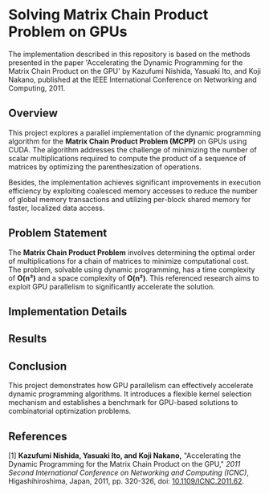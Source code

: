 # Solving Matrix Chain Product Problem on GPUs

The implementation described in this repository is based on the methods presented in the paper 'Accelerating the Dynamic Programming for the Matrix Chain Product on the GPU' by Kazufumi Nishida, Yasuaki Ito, and Koji Nakano, published at the IEEE International Conference on Networking and Computing, 2011.

## Overview

This project explores a parallel implementation of the dynamic programming algorithm for the **Matrix Chain Product Problem (MCPP)** on GPUs using CUDA. The algorithm addresses the challenge of minimizing the number of scalar multiplications required to compute the product of a sequence of matrices by optimizing the parenthesization of operations.

Besides, the implementation achieves significant improvements in execution efficiency by exploiting coalesced memory accesses to reduce the number of global memory transactions and utilizing per-block shared memory for faster, localized data access.

## Problem Statement

The **Matrix Chain Product Problem** involves determining the optimal order of multiplications for a chain of matrices to minimize computational cost. The problem, solvable using dynamic programming, has a time complexity of **O(n³)** and a space complexity of **O(n²)**. This referenced research aims to exploit GPU parallelism to significantly accelerate the solution.

## Implementation Details

## Results

## Conclusion

This project demonstrates how GPU parallelism can effectively accelerate dynamic programming algorithms. It introduces a flexible kernel selection mechanism and establishes a benchmark for GPU-based solutions to combinatorial optimization problems.

## References

[1] **Kazufumi Nishida, Yasuaki Ito, and Koji Nakano,** "Accelerating the Dynamic Programming for the Matrix Chain Product on the GPU," *2011 Second International Conference on Networking and Computing (ICNC)*, Higashihiroshima, Japan, 2011, pp. 320-326, doi: [10.1109/ICNC.2011.62](https://doi.org/10.1109/ICNC.2011.62).